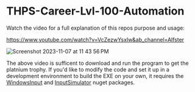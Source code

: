 # THPS-Career-Lvl-100-Automation

Watch the video for a full explanation of this repos purpose and usage:

https://www.youtube.com/watch?v=VcZezwYsxIw&ab_channel=Alfster

![Screenshot 2023-11-07 at 11 43 56 PM](https://github.com/AdamBadagliacco/THPS-Career-Lvl-100-Automation/assets/48744499/5aff764e-8236-41e8-ba5a-af05b1841879)

The above video is sufficent to download and run the program to get the platnium trophy. If you'd like to modify the code and set it up in a development environment to build the EXE on your own, it requires the [WindowsInput](https://www.nuget.org/packages/WindowsInput) and [InputSimulator](https://www.nuget.org/packages/InputSimulator) nuget packages.
